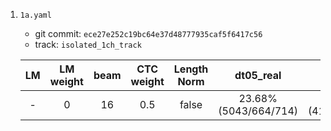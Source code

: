 1. `1a.yaml`
    * git commit:  `ece27e252c19bc64e37d48777935caf5f6417c56`
    * track: `isolated_1ch_track`

    | LM | LM weight | beam | CTC weight | Length Norm | dt05_real | dt05_real | et05_simu | et05_real |
    |:---:|:---:|:---:|:---:|:---:|:---:|:---:|:---:|:---:|
    | - | 0 | 16 | 0.5 | false | 23.68% (5043/664/714) | 19.51% (4134/674/479) | 31.92% (5376/722/738) | 29.74% (5022/737/609) |
